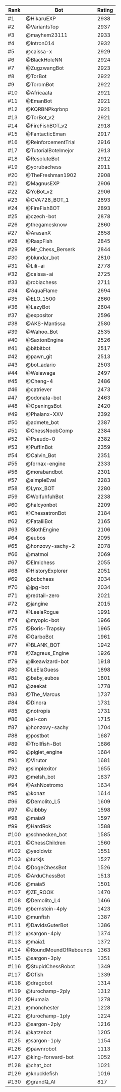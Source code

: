 Rank|Bot|Rating
---|---|---
#1|@HikaruEXP|2938
#2|@VariantsTop|2937
#3|@mayhem23111|2933
#4|@Intron014|2932
#5|@caissa-x|2929
#6|@BlackHoleNN|2924
#7|@ZugzwangBot|2923
#8|@TorBot|2922
#9|@ToromBot|2922
#10|@Africaata|2921
#11|@EmanBot|2921
#12|@KQRBNPkqrbnp|2921
#13|@TorBot_v2|2921
#14|@FireFishBOT_v2|2918
#15|@FantacticEman|2917
#16|@ReinforcementTrial|2916
#17|@TutorialBotelmejor|2913
#18|@ResoluteBot|2912
#19|@yorubachess|2911
#20|@TheFreshman1902|2908
#21|@MagnusEXP|2906
#22|@YoBot_v2|2906
#23|@CVA728_BOT_1|2893
#24|@FireFishBOT|2893
#25|@czech-bot|2878
#26|@thegamesknow|2860
#27|@ArasanX|2858
#28|@RaspFish|2845
#29|@Mr_Chess_Berserk|2844
#30|@blundar_bot|2810
#31|@Lili-ai|2778
#32|@caissa-ai|2725
#33|@robiachess|2711
#34|@AquaFlame|2694
#35|@ELO_1500|2660
#36|@LazyBot|2604
#37|@expositor|2596
#38|@AKS-Mantissa|2580
#39|@Wahoo_Bot|2535
#40|@SaxtonEngine|2526
#41|@bitbitbot|2517
#42|@pawn_git|2513
#43|@bot_adario|2503
#44|@Weiawaga|2497
#45|@Cheng-4|2486
#46|@catriever|2473
#47|@odonata-bot|2463
#48|@OpeningsBot|2420
#49|@Phalanx-XXV|2392
#50|@admete_bot|2387
#51|@ChessNoobComp|2384
#52|@Pseudo-0|2382
#53|@PuffinBot|2359
#54|@Calvin_Bot|2351
#55|@fornax-engine|2333
#56|@morabandbot|2301
#57|@simpleEval|2283
#58|@Lynx_BOT|2280
#59|@WolfuhfuhBot|2238
#60|@halcyonbot|2209
#61|@ChessatronBot|2184
#62|@FataliiBot|2165
#63|@SlothEngine|2106
#64|@eubos|2095
#65|@honzovy-sachy-2|2078
#66|@matmoi|2069
#67|@Elmichess|2055
#68|@HistoryExplorer|2051
#69|@bcbchess|2034
#70|@jpg-bot|2034
#71|@redtail-zero|2021
#72|@jangine|2015
#73|@LeelaRogue|1991
#74|@myopic-bot|1966
#75|@Boris-Trapsky|1965
#76|@GarboBot|1961
#77|@BLANK_BOT|1942
#78|@Zagreus_Engine|1926
#79|@likeawizard-bot|1918
#80|@LeElaGuess|1898
#81|@baby_eubos|1801
#82|@zeekat|1778
#83|@The_Marcus|1737
#84|@Dinora|1731
#85|@notropis|1731
#86|@ai-con|1715
#87|@honzovy-sachy|1704
#88|@postbot|1687
#89|@Trollfish-Bot|1686
#90|@piglet_engine|1684
#91|@Virutor|1681
#92|@simplexitor|1655
#93|@melsh_bot|1637
#94|@AshNostromo|1634
#95|@konaz|1614
#96|@Demolito_L5|1609
#97|@Jibbby|1598
#98|@maia9|1597
#99|@HardRok|1588
#100|@schnecken_bot|1585
#101|@ChessChildren|1560
#102|@yeoldwiz|1551
#103|@turkjs|1527
#104|@DogeChessBot|1526
#105|@ArduChessBot|1513
#106|@maia5|1501
#107|@ZE_ROOK|1470
#108|@Demolito_L4|1466
#109|@bernstein-4ply|1423
#110|@munfish|1387
#111|@DavidsGuterBot|1386
#112|@sargon-4ply|1374
#113|@maia1|1372
#114|@RoundMoundOfRebounds|1363
#115|@sargon-3ply|1351
#116|@StupidChessRobot|1349
#117|@Ofish|1339
#118|@dragobot|1314
#119|@turochamp-2ply|1312
#120|@Humaia|1278
#121|@monchester|1228
#122|@turochamp-1ply|1224
#123|@sargon-2ply|1216
#124|@katzebot|1205
#125|@sargon-1ply|1154
#126|@pawnrobot|1113
#127|@king-forward-bot|1052
#128|@chat_bot|1021
#129|@knucklefish|1016
#130|@grandQ_AI|817
